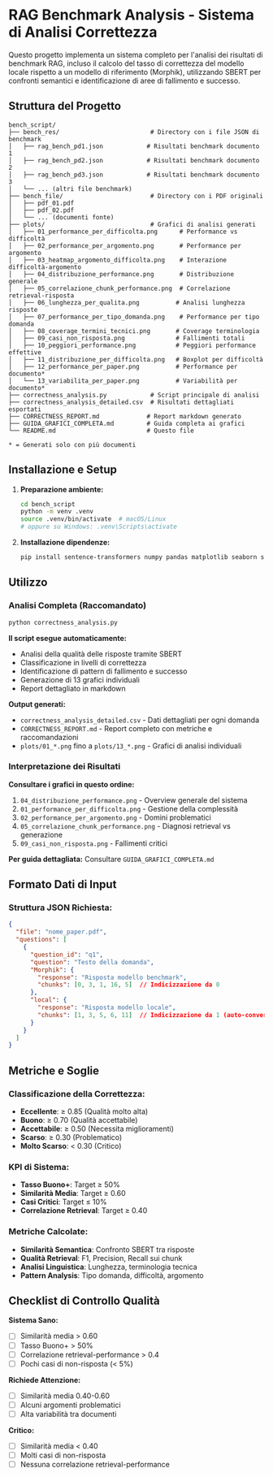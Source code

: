 # RAG Benchmark Analysis - Sistema di Analisi Correttezza

Questo progetto implementa un sistema completo per l'analisi dei risultati di benchmark RAG, incluso il calcolo del tasso di correttezza del modello locale rispetto a un modello di riferimento (Morphik), utilizzando SBERT per confronti semantici e identificazione di aree di fallimento e successo.

## Struttura del Progetto

```
bench_script/
├── bench_res/                         # Directory con i file JSON di benchmark
│   ├── rag_bench_pd1.json            # Risultati benchmark documento 1
│   ├── rag_bench_pd2.json            # Risultati benchmark documento 2
│   ├── rag_bench_pd3.json            # Risultati benchmark documento 3
│   └── ... (altri file benchmark)
├── bench_file/                        # Directory con i PDF originali
│   ├── pdf_01.pdf
│   ├── pdf_02.pdf
│   └── ... (documenti fonte)
├── plots/                             # Grafici di analisi generati
│   ├── 01_performance_per_difficolta.png      # Performance vs difficoltà
│   ├── 02_performance_per_argomento.png       # Performance per argomento
│   ├── 03_heatmap_argomento_difficolta.png    # Interazione difficoltà-argomento
│   ├── 04_distribuzione_performance.png       # Distribuzione generale
│   ├── 05_correlazione_chunk_performance.png  # Correlazione retrieval-risposta
│   ├── 06_lunghezza_per_qualita.png          # Analisi lunghezza risposte
│   ├── 07_performance_per_tipo_domanda.png    # Performance per tipo domanda
│   ├── 08_coverage_termini_tecnici.png       # Coverage terminologia
│   ├── 09_casi_non_risposta.png              # Fallimenti totali
│   ├── 10_peggiori_performance.png           # Peggiori performance effettive
│   ├── 11_distribuzione_per_difficolta.png   # Boxplot per difficoltà
│   ├── 12_performance_per_paper.png          # Performance per documento*
│   └── 13_variabilita_per_paper.png          # Variabilità per documento*
├── correctness_analysis.py            # Script principale di analisi
├── correctness_analysis_detailed.csv  # Risultati dettagliati esportati
├── CORRECTNESS_REPORT.md             # Report markdown generato
├── GUIDA_GRAFICI_COMPLETA.md         # Guida completa ai grafici
└── README.md                         # Questo file

* = Generati solo con più documenti
```

## Installazione e Setup

1. **Preparazione ambiente:**
   ```bash
   cd bench_script
   python -m venv .venv
   source .venv/bin/activate  # macOS/Linux
   # oppure su Windows: .venv\Scripts\activate
   ```

2. **Installazione dipendenze:**
   ```bash
   pip install sentence-transformers numpy pandas matplotlib seaborn scikit-learn
   ```

## Utilizzo

### Analisi Completa (Raccomandato)
```bash
python correctness_analysis.py
```

**Il script esegue automaticamente:**
-  Analisi della qualità delle risposte tramite SBERT
-  Classificazione in livelli di correttezza
-  Identificazione di pattern di fallimento e successo
-  Generazione di 13 grafici individuali
-  Report dettagliato in markdown

**Output generati:**
- `correctness_analysis_detailed.csv` - Dati dettagliati per ogni domanda
- `CORRECTNESS_REPORT.md` - Report completo con metriche e raccomandazioni
- `plots/01_*.png` fino a `plots/13_*.png` - Grafici di analisi individuali

### Interpretazione dei Risultati

**Consultare i grafici in questo ordine:**
1. `04_distribuzione_performance.png` - Overview generale del sistema
2. `01_performance_per_difficolta.png` - Gestione della complessità
3. `02_performance_per_argomento.png` - Domini problematici
4. `05_correlazione_chunk_performance.png` - Diagnosi retrieval vs generazione
5. `09_casi_non_risposta.png` - Fallimenti critici

**Per guida dettagliata:** Consultare `GUIDA_GRAFICI_COMPLETA.md`

## Formato Dati di Input

### Struttura JSON Richiesta:
```json
{
  "file": "nome_paper.pdf",
  "questions": [
    {
      "question_id": "q1",
      "question": "Testo della domanda",
      "Morphik": {
        "response": "Risposta modello benchmark",
        "chunks": [0, 3, 1, 16, 5]  // Indicizzazione da 0
      },
      "local": {
        "response": "Risposta modello locale",
        "chunks": [1, 3, 5, 6, 11]  // Indicizzazione da 1 (auto-convertita)
      }
    }
  ]
}
```

## Metriche e Soglie

### Classificazione della Correttezza:
- **Eccellente**: ≥ 0.85 (Qualità molto alta)
- **Buono**: ≥ 0.70 (Qualità accettabile)
- **Accettabile**: ≥ 0.50 (Necessita miglioramenti)
- **Scarso**: ≥ 0.30 (Problematico)
- **Molto Scarso**: < 0.30 (Critico)

### KPI di Sistema:
- **Tasso Buono+**: Target ≥ 50%
- **Similarità Media**: Target ≥ 0.60
- **Casi Critici**: Target ≤ 10%
- **Correlazione Retrieval**: Target ≥ 0.40

### Metriche Calcolate:
- **Similarità Semantica**: Confronto SBERT tra risposte
- **Qualità Retrieval**: F1, Precision, Recall sui chunk
- **Analisi Linguistica**: Lunghezza, terminologia tecnica
- **Pattern Analysis**: Tipo domanda, difficoltà, argomento

## Checklist di Controllo Qualità

**Sistema Sano:**
- [ ] Similarità media > 0.60
- [ ] Tasso Buono+ > 50%
- [ ] Correlazione retrieval-performance > 0.4
- [ ] Pochi casi di non-risposta (< 5%)

**Richiede Attenzione:**
- [ ] Similarità media 0.40-0.60
- [ ] Alcuni argomenti problematici
- [ ] Alta variabilità tra documenti

**Critico:**
- [ ] Similarità media < 0.40
- [ ] Molti casi di non-risposta
- [ ] Nessuna correlazione retrieval-performance
